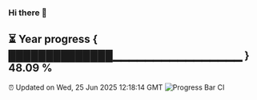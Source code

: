 ### Hi there 👋
⏳ Year progress { ██████████████▁▁▁▁▁▁▁▁▁▁▁▁▁▁▁▁ } 48.09 %
---
⏰ Updated on Wed, 25 Jun 2025 12:18:14 GMT
![Progress Bar CI](https://github.com/Moyi321/Moyi321/workflows/Progress%20Bar%20CI/badge.svg)
